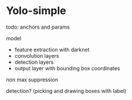 # Yolo-simple
todo:
anchors and params

model
- feature extraction with darknet
- convolution layers
- detection layers
- output layer with bounding box coordinates

non max suppression

detection? (picking and drawing boxes with label)